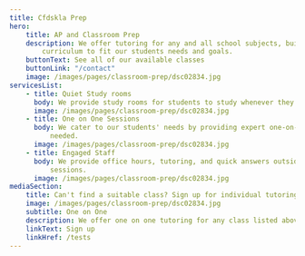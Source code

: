 ```yaml
---
title: Cfdskla Prep
hero:
    title: AP and Classroom Prep
    description: We offer tutoring for any and all school subjects, building our
        curriculum to fit our students needs and goals.
    buttonText: See all of our available classes
    buttonLink: "/contact"
    image: /images/pages/classroom-prep/dsc02834.jpg
servicesList:
    - title: Quiet Study rooms
      body: We provide study rooms for students to study whenever they need.
      image: /images/pages/classroom-prep/dsc02834.jpg
    - title: One on One Sessions
      body: We cater to our students' needs by providing expert one-on-one tutoring if
          needed.
      image: /images/pages/classroom-prep/dsc02834.jpg
    - title: Engaged Staff
      body: We provide office hours, tutoring, and quick answers outside of study
          sessions.
      image: /images/pages/classroom-prep/dsc02834.jpg
mediaSection:
    title: Can't find a suitable class? Sign up for individual tutoring
    image: /images/pages/classroom-prep/dsc02834.jpg
    subtitle: One on One
    description: We offer one on one tutoring for any class listed above. We currently have one on one studnets enrolled from Geometry to Calculus and English to Physics.
    linkText: Sign up
    linkHref: /tests
---
```

